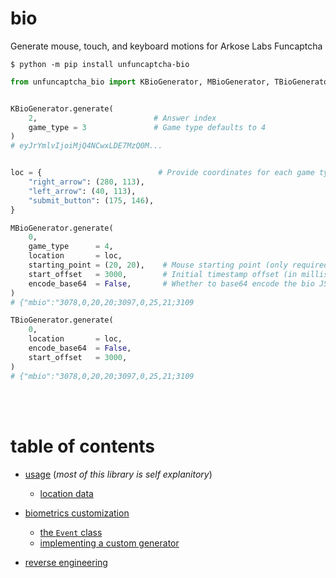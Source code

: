 # bio

Generate mouse, touch, and keyboard motions for Arkose Labs Funcaptcha

```console
$ python -m pip install unfuncaptcha-bio
```

```py
from unfuncaptcha_bio import KBioGenerator, MBioGenerator, TBioGenerator


KBioGenerator.generate(
    2,                          # Answer index
    game_type = 3               # Game type defaults to 4
)
# eyJrYmlvIjoiMjQ4NCwxLDE7MzQ0M...


loc = {                          # Provide coordinates for each game type 4 component
    "right_arrow": (280, 113),
    "left_arrow": (40, 113),
    "submit_button": (175, 146),
}

MBioGenerator.generate(
    0,
    game_type      = 4,
    location       = loc,
    starting_point = (20, 20),    # Mouse starting point (only required for game type 4)
    start_offset   = 3000,        # Initial timestamp offset (in milliseconds)
    encode_base64  = False,       # Whether to base64 encode the bio JSON
)
# {"mbio":"3078,0,20,20;3097,0,25,21;3109

TBioGenerator.generate(
    0,
    location       = loc,
    encode_base64  = False,
    start_offset   = 3000,
)
# {"mbio":"3078,0,20,20;3097,0,25,21;3109
```

<br>
<br>

# table of contents

- [usage]() (_most of this library is self explanitory_)

  - [location data]()

- [biometrics customization]()

  - [the `Event` class]()
  - [implementing a custom generator]()

- [reverse engineering]()
